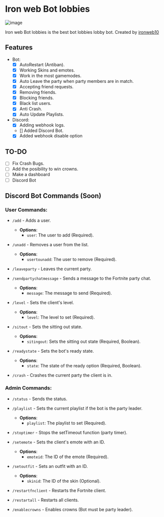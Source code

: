 # Iron web Bot lobbies
![image](https://i.imgur.com/VfBFQaQ.jpeg)

Iron web Bot lobbies is the best bot lobbies lobby bot.
Created by [ironweb10](https://github.com/ironweb10)


## Features
* Bot:
    * [x] AutoRestart (Antiban).
    * [x] Working Skins and emotes.
    * [x] Work in the most gamemodes.
    * [x] Auto Leave the party when party members are in match.
    * [x] Accepting friend requests.
    * [x] Removing friends.
    * [x] Blocking friends.
    * [x] Black list users.
    * [x] Anti Crash.
    * [x] Auto Update Playlists.
* Discord:
    * [x] Adding webhook logs.
    * [] Added Discord Bot.
    * [x] Added webhook disable option

## TO-DO
- [ ] Fix Crash Bugs.
- [ ] Add the posibility to win crowns.
- [ ] Make a dashboard
- [ ] Discord Bot

## Discord Bot Commands (Soon)

### User Commands:
- `/add` - Adds a user.
  - **Options**:
    - `user`: The user to add (Required).

- `/unadd` - Removes a user from the list.
  - **Options**:
    - `usertounadd`: The user to remove (Required).

- `/leaveparty` - Leaves the current party.

- `/sendpartychatmessage` - Sends a message to the Fortnite party chat.
  - **Options**:
    - `message`: The message to send (Required).

- `/level` - Sets the client's level.
  - **Options**:
    - `level`: The level to set (Required).

- `/sitout` - Sets the sitting out state.
  - **Options**:
    - `sitingout`: Sets the sitting out state (Required, Boolean).

- `/readystate` - Sets the bot's ready state.
  - **Options**:
    - `state`: The state of the ready option (Required, Boolean).

- `/crash` - Crashes the current party the client is in.

### Admin Commands:
- `/status` - Sends the status.

- `/playlist` - Sets the current playlist if the bot is the party leader.
  - **Options**:
    - `playlist`: The playlist to set (Required).

- `/stoptimer` - Stops the setTimeout function (party timer).

- `/setemote` - Sets the client's emote with an ID.
  - **Options**:
    - `emoteid`: The ID of the emote (Required).

- `/setoutfit` - Sets an outfit with an ID.
  - **Options**:
    - `skinid`: The ID of the skin (Optional).

- `/restartfnclient` - Restarts the Fortnite client.

- `/restartall` - Restarts all clients.

- `/enablecrowns` - Enables crowns (Bot must be party leader).

